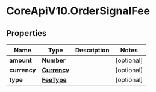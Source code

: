 # CoreApiV10.OrderSignalFee

## Properties
Name | Type | Description | Notes
------------ | ------------- | ------------- | -------------
**amount** | **Number** |  | [optional] 
**currency** | [**Currency**](Currency.md) |  | [optional] 
**type** | [**FeeType**](FeeType.md) |  | [optional] 


